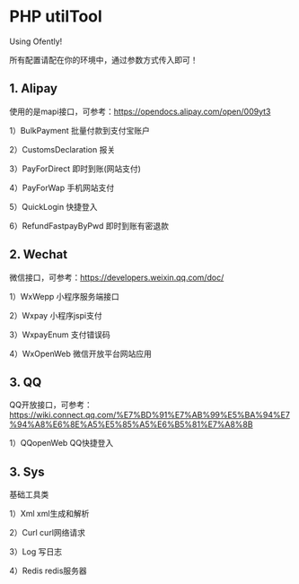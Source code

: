 # PHP utilTool
Using Ofently!

所有配置请配在你的环境中，通过参数方式传入即可！
## 1. Alipay
使用的是mapi接口，可参考：https://opendocs.alipay.com/open/009yt3

1）BulkPayment 批量付款到支付宝账户

2）CustomsDeclaration 报关

3）PayForDirect 即时到账(网站支付)

4）PayForWap 手机网站支付

5）QuickLogin 快捷登入

6）RefundFastpayByPwd 即时到账有密退款

## 2. Wechat
微信接口，可参考：https://developers.weixin.qq.com/doc/

1）WxWepp 小程序服务端接口

2）Wxpay 小程序jspi支付

3）WxpayEnum 支付错误码

4）WxOpenWeb 微信开放平台网站应用

## 3. QQ
QQ开放接口，可参考：https://wiki.connect.qq.com/%E7%BD%91%E7%AB%99%E5%BA%94%E7%94%A8%E6%8E%A5%E5%85%A5%E6%B5%81%E7%A8%8B

1）QQopenWeb QQ快捷登入

## 3. Sys
基础工具类

1）Xml xml生成和解析

2）Curl curl网络请求

3）Log 写日志

4）Redis redis服务器